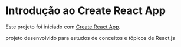 # Introdução ao Create React App

Este projeto foi iniciado com [Create React App](https://github.com/facebook/create-react-app).

projeto desenvolvido para estudos de conceitos e tópicos de React.js 

